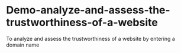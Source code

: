 # Demo-analyze-and-assess-the-trustworthiness-of-a-website
To analyze and assess the trustworthiness of a website by entering a domain name
